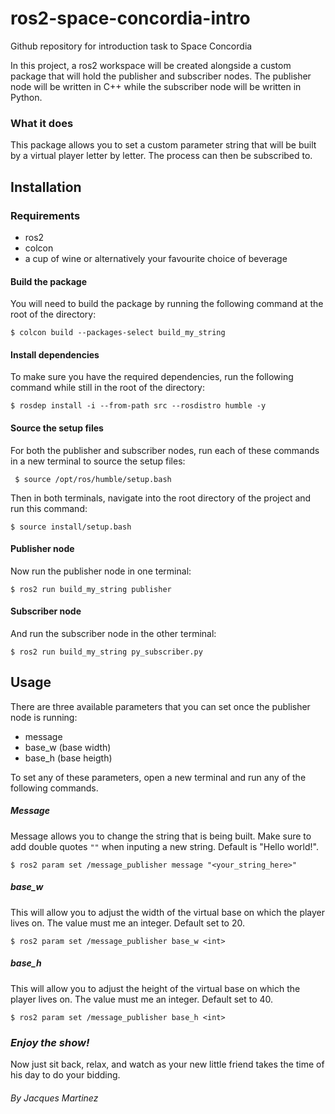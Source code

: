 # ros2-space-concordia-intro

Github repository for introduction task to Space Concordia

In this project, a ros2 workspace will be created alongside a custom package that will hold the publisher and subscriber nodes. The publisher node will be written in C++ while the subscriber node will be written in Python.

### What it does

This package allows you to set a custom parameter string that will be built by a virtual player letter by letter. The process can then be subscribed to.

## Installation

### Requirements

- ros2
- colcon
- a cup of wine or alternatively your favourite choice of beverage

#### Build the package

You will need to build the package by running the following command at the root of the directory:

`$ colcon build --packages-select build_my_string`

#### Install dependencies

To make sure you have the required dependencies, run the following command while still in the root of the directory:

`$ rosdep install -i --from-path src --rosdistro humble -y`

#### Source the setup files

For both the publisher and subscriber nodes, run each of these commands in a new terminal to source the setup files:

` $ source /opt/ros/humble/setup.bash`

Then in both terminals, navigate into the root directory of the project and run this command:

`$ source install/setup.bash`

#### Publisher node

Now run the publisher node in one terminal:

`$ ros2 run build_my_string publisher`

#### Subscriber node

And run the subscriber node in the other terminal:

`$ ros2 run build_my_string py_subscriber.py`

## Usage

There are three available parameters that you can set once the publisher node is running:

- message
- base_w (base width)
- base_h (base heigth)

To set any of these parameters, open a new terminal and run any of the following commands.

##### Message

Message allows you to change the string that is being built. Make sure to add double quotes `""` when inputing a new string. Default is "Hello world!".

`$ ros2 param set /message_publisher message "<your_string_here>"`

##### base_w

This will allow you to adjust the width of the virtual base on which the player lives on. The value must me an integer. Default set to 20.

`$ ros2 param set /message_publisher base_w <int>`

##### base_h

This will allow you to adjust the height of the virtual base on which the player lives on. The value must me an integer. Default set to 40.

`$ ros2 param set /message_publisher base_h <int>`

### _Enjoy the show!_

Now just sit back, relax, and watch as your new little friend takes the time of his day to do your bidding.

###### _By Jacques Martinez_
